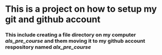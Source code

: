 # This is a project on how to setup my git and github account
### This include creating a file directory on my computer *als_pre_course* and them moving it to my github account respository named *alx_pre_course*